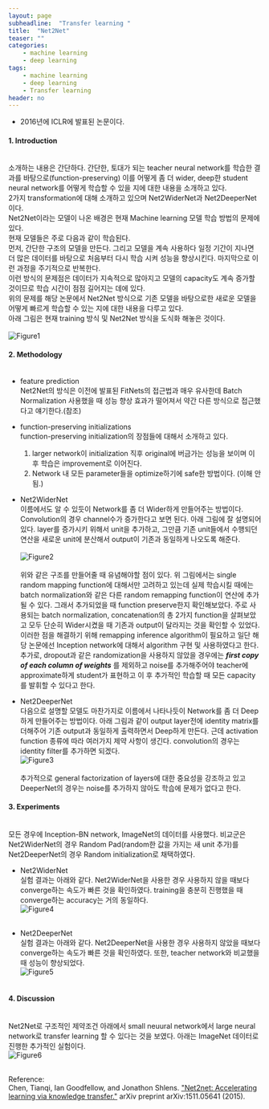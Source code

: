 ```yaml
---
layout: page
subheadline:  "Transfer learning "
title:  "Net2Net"
teaser: ""
categories:
    - machine learning
    - deep learning
tags:
    - machine learning
    - deep learning
    - Transfer learning
header: no
---
```

- 2016년에 ICLR에 발표된 논문이다.

#### 1. Introduction <br> <br>
소개하는 내용은 간단하다. 간단한, 토대가 되는 teacher neural network를 학습한 결과를
바탕으로(function-preserving) 이를 어떻게 좀 더 wider, deep한 student neural network를 어떻게 학습할 수 있을 지에 대한
내용을 소개하고 있다. <br>
2가지 transformation에 대해 소개하고 있으며 Net2WiderNet과 Net2DeeperNet이다. <br>
Net2Net이라는 모델이 나온 배경은 현재 Machine learning 모델 학습 방법의 문제에 있다. <br>
현재 모델들은 주로 다음과 같이 학습된다. <br>
먼저, 간단한 구조의 모델을 만든다. 그리고 모델을 계속 사용하다 일정 기간이 지나면 더 많은 데이터를 바탕으로 처음부터
다시 학습 시켜 성능을 향상시킨다. 마지막으로 이런 과정을 주기적으로 반복한다. <br>
이런 방식의 문제점은 데이터가 지속적으로 많아지고 모델의 capacity도 계속 증가할 것이므로 학습 시간이 점점 길어지는 데에 있다. <br>
위의 문제를 해당 논문에서 Net2Net 방식으로 기존 모델을 바탕으로한 새로운 모델을 어떻게 빠르게 학습할 수 있는 지에 대한 내용을 다루고 있다. <br>
아래 그림은 현재 training 방식 및 Net2Net 방식을 도식화 해놓은 것이다. <br> <br>
![Figure1](https://ai2-s2-public.s3.amazonaws.com/figures/2016-11-08/16cb6876666f3a7b56a636c1d85ad00bd0d98bf3/1-Figure1-1.png)

#### 2. Methodology <br> <br>
- feature prediction <br>
Net2Net의 방식은 이전에 발표된 FitNets의 접근법과 매우 유사한데 Batch Normalization 사용했을 때 성능 향상 효과가 떨어져서
약간 다른 방식으로 접근했다고 얘기한다.(참조)

- function-preserving initializations <br>
function-preserving initialization의 장점들에 대해서 소개하고 있다.
  1. larger network이 initialization 직후 original에 버금가는 성능을 보이며 이 후 학습은 improvement로 이어진다.
  2. Network 내 모든 parameter들을 optimize하기에 safe한 방법이다. (이해 안 됨.)

- Net2WiderNet <br>
이름에서도 알 수 있듯이 Network를 좀 더 Wider하게 만들어주는 방법이다.
Convolution의 경우 channel수가 증가한다고 보면 된다.
아래 그림에 잘 설명되어 있다. layer를 증가시키 위해서 unit을 추가하고, 그만큼 기존 unit들에서 수행되던 연산을
새로운 unit에 분산해서 output이 기존과 동일하게 나오도록 해준다. <br> <br>
![Figure2](https://ai2-s2-public.s3.amazonaws.com/figures/2016-11-08/16cb6876666f3a7b56a636c1d85ad00bd0d98bf3/3-Figure2-1.png) <br> <br>
위와 같은 구조를 만들어줄 때 유념해야할 점이 있다. 위 그림에서는 single random mapping function에 대해서만 고려하고 있는데
실제 학습시킬 때에는 batch normalization와 같은 다른 random remapping function이 연산에 추가될 수 있다.
그래서 추가되었을 때 function preserve한지 확인해보았다.
주로 사용되는 batch normalization, concatenation의 총 2가지 function을 살펴보았고 모두 단순히 Wider시켰을 때
기존과 output이 달라지는 것을 확인할 수 있었다.
이러한 점을 해결하기 위해 remapping inference algorithm이 필요하고 일단 해당 논문에선 Inception network에 대해서
algorithm 구현 및 사용하였다고 한다.
추가로, dropout과 같은 randomization을 사용하지 않았을 경우에는 ***first copy of each column of weights*** 를 제외하고
noise를 추가해주어야 teacher에 approximate하게 student가 표현하고 이 후 추가적인 학습할 때 모든 capacity를 발휘할 수 있다고 한다.


- Net2DeeperNet <br>
다음으로 설명할 모델도 마찬가지로 이름에서 나타나듯이 Network를 좀 더 Deep하게 만들어주는 방법이다.
아래 그림과 같이 output layer전에 identity matrix를 더해주어 기존 output과 동일하게 출력하면서 Deep하게 만든다.
근데 activation function 종류에 따라 여러가지 제약 사항이 생긴다. convolution의 경우는 identity filter를 추가하면 되겠다. <br>
![Figure3](https://ai2-s2-public.s3.amazonaws.com/figures/2016-11-08/16cb6876666f3a7b56a636c1d85ad00bd0d98bf3/4-Figure3-1.png) <br> <br>
추가적으로 general factorization of layers에 대한 중요성을 강조하고 있고 DeeperNet의 경우는 noise를 추가하지 않아도
학습에 문제가 없다고 한다.

#### 3. Experiments <br> <br>
모든 경우에 Inception-BN network, ImageNet의 데이터를 사용했다.
비교군은 Net2WiderNet의 경우 Random Pad(random한 값을 가지는 새 unit 추가)를 Net2DeeperNet의 경우
Random initialization로 채택하였다.

- Net2WiderNet <br>
실험 결과는 아래와 같다. Net2WiderNet을 사용한 경우 사용하지 않을 때보다 converge하는 속도가 빠른 것을 확인하였다.
training을 충분히 진행했을 때 converge하는 accuracy는 거의 동일하다. <br>
![Figure4](https://ai2-s2-public.s3.amazonaws.com/figures/2016-11-08/16cb6876666f3a7b56a636c1d85ad00bd0d98bf3/6-Figure4-1.png) <br> <br>

- Net2DeeperNet <br>
실험 결과는 아래와 같다. Net2DeeperNet을 사용한 경우 사용하지 않았을 때보다 converge하는 속도가 빠른 것을 확인하였다.
또한, teacher network와 비교했을 때 성능이 향상되었다. <br>
![Figure5](https://ai2-s2-public.s3.amazonaws.com/figures/2016-11-08/16cb6876666f3a7b56a636c1d85ad00bd0d98bf3/7-Figure5-1.png) <br> <br>

#### 4. Discussion <br> <br>
Net2Net로 구조적인 제약조건 아래에서 small neuural network에서 large neural network로 transfer learning 할 수 있다는 것을 보였다.
아래는 ImageNet 데이터로 진행한 추가적인 실험이다. <br>
![Figure6](https://ai2-s2-public.s3.amazonaws.com/figures/2016-11-08/16cb6876666f3a7b56a636c1d85ad00bd0d98bf3/8-Figure6-1.png) <br> <br>


Reference: <br>
Chen, Tianqi, Ian Goodfellow, and Jonathon Shlens. ["Net2net: Accelerating learning via knowledge transfer."](https://arxiv.org/abs/1511.05641) arXiv preprint arXiv:1511.05641 (2015).
